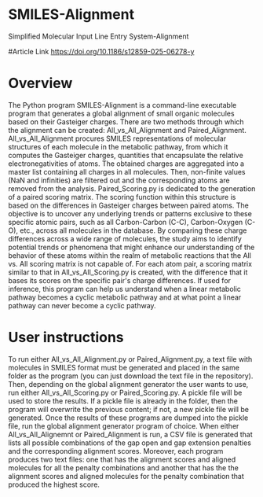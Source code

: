 # SMILES-Alignment
Simplified Molecular Input Line Entry System-Alignment

#Article Link
https://doi.org/10.1186/s12859-025-06278-y

# Overview
The Python program SMILES-Alignment is a command-line executable program that generates a global alignment of small organic molecules based on their Gasteiger charges. There are two methods through which the alignment can be created: All_vs_All_Alignment and Paired_Alignment. All_vs_All_Alignment procures SMILES representations of molecular structures of each molecule in the metabolic pathway, from which it computes the Gasteiger charges, quantities that encapsulate the relative electronegativities of atoms. The obtained charges are aggregated into a master list containing all charges in all molecules. Then, non-finite values (NaN and infinities) are filtered out and the corresponding atoms are removed from the analysis. Paired_Scoring.py is dedicated to the generation of a paired scoring matrix. The scoring function within this structure is based on the differences in Gasteiger charges between paired atoms. The objective is to uncover any underlying trends or patterns exclusive to these specific atomic pairs, such as all Carbon-Carbon (C-C), Carbon-Oxygen (C-O), etc., across all molecules in the database. By comparing these charge differences across a wide range of molecules, the study aims to identify potential trends or phenomena that might enhance our understanding of the behavior of these atoms within the realm of metabolic reactions that the All vs. All scoring matrix is not capable of. For each atom pair, a scoring matrix similar to that in All_vs_All_Scoring.py is created, with the difference that it bases its scores on the specific pair's charge differences. If used for inference, this program can help us understand when a linear metabolic pathway becomes a cyclic metabolic pathway and at what point a linear pathway can never become a cyclic pathway.

# User instructions
To run either All_vs_All_Alignment.py or Paired_Alignment.py, a text file with molecules in SMILES format must be generated and placed in the same folder as the program (you can just download the text file in the repository). Then, depending on the global alignment generator the user wants to use, run either All_vs_All_Scoring.py or Paired_Scoring.py. A pickle file will be used to store the results. If a pickle file is already in the folder, then the program will overwrite the previous content; if not, a new pickle file will be generated. Once the results of these programs are dumped into the pickle file, run the global alignment generator program of choice. When either All_vs_All_Alignemnt or Paired_Alignment is run, a CSV file is generated that lists all possible combinations of the gap open and gap extension penalties and the corresponding alignment scores. Moreover, each program produces two text files: one that has the alignment scores and aligned molecules for all the penalty combinations and another that has the the alignment scores and aligned molecules for the penalty combination that produced the highest score.

